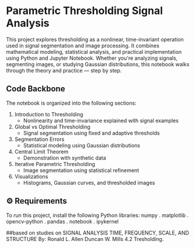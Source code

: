 # Parametric Thresholding Signal Analysis

This project explores thresholding as a nonlinear, time-invariant operation used in signal segmentation and image processing. It combines mathematical modeling, statistical analysis, and practical implementation using Python and Jupyter Notebook.
Whether you're analyzing signals, segmenting images, or studying Gaussian distributions, this notebook walks through the theory and practice — step by step.


## Code Backbone
The notebook is organized into the following sections:
1. Introduction to Thresholding
   - Nonlinearity and time-invariance explained with signal examples
2. Global vs Optimal Thresholding
   - Signal segmentation using fixed and adaptive thresholds
3. Segmentation Errors
   - Statistical modeling using Gaussian distributions
4. Central Limit Theorem
   - Demonstration with synthetic data
5. Iterative Parametric Thresholding
   - Image segmentation using statistical refinement
6. Visualizations
   - Histograms, Gaussian curves, and thresholded images

## ⚙️ Requirements
To run this project, install the following Python libraries:
 numpy . matplotlib . opencv-python . pandas . notebook . ipykernel


##based on studies on 
SIGNAL ANALYSIS TIME, FREQUENCY, SCALE, AND STRUCTURE      By: Ronald L. Allen Duncan W. Mills
4.2 Tresholding. 
